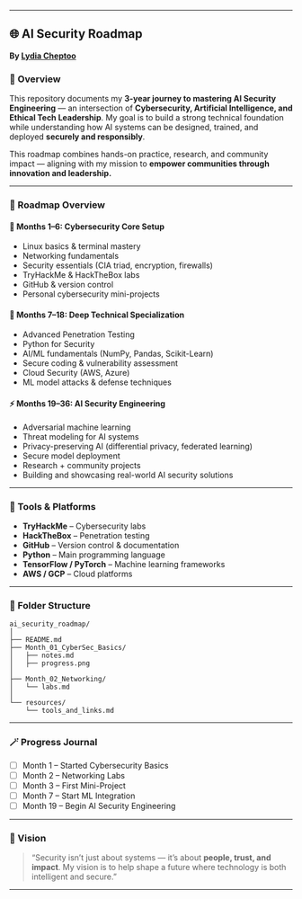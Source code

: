 
---

## 🌐 AI Security Roadmap

**By [Lydia Cheptoo](https://github.com/LydiaCheptoo)**

### 🧭 Overview

This repository documents my **3-year journey to mastering AI Security Engineering** — an intersection of **Cybersecurity, Artificial Intelligence, and Ethical Tech Leadership**.
My goal is to build a strong technical foundation while understanding how AI systems can be designed, trained, and deployed **securely and responsibly**.

This roadmap combines hands-on practice, research, and community impact — aligning with my mission to **empower communities through innovation and leadership.**

---

### 🚀 Roadmap Overview

#### 🩵 **Months 1–6: Cybersecurity Core Setup**

* Linux basics & terminal mastery
* Networking fundamentals
* Security essentials (CIA triad, encryption, firewalls)
* TryHackMe & HackTheBox labs
* GitHub & version control
* Personal cybersecurity mini-projects

#### 🧠 **Months 7–18: Deep Technical Specialization**

* Advanced Penetration Testing
* Python for Security
* AI/ML fundamentals (NumPy, Pandas, Scikit-Learn)
* Secure coding & vulnerability assessment
* Cloud Security (AWS, Azure)
* ML model attacks & defense techniques

#### ⚡ **Months 19–36: AI Security Engineering**

* Adversarial machine learning
* Threat modeling for AI systems
* Privacy-preserving AI (differential privacy, federated learning)
* Secure model deployment
* Research + community projects
* Building and showcasing real-world AI security solutions

---

### 🧩 Tools & Platforms

* **TryHackMe** – Cybersecurity labs
* **HackTheBox** – Penetration testing
* **GitHub** – Version control & documentation
* **Python** – Main programming language
* **TensorFlow / PyTorch** – Machine learning frameworks
* **AWS / GCP** – Cloud platforms

---

### 📘 Folder Structure

```
ai_security_roadmap/
│
├── README.md
├── Month_01_CyberSec_Basics/
│   ├── notes.md
│   ├── progress.png
│
├── Month_02_Networking/
│   └── labs.md
│
└── resources/
    └── tools_and_links.md
```

---

### 🪄 Progress Journal

* [ ] Month 1 – Started Cybersecurity Basics
* [ ] Month 2 – Networking Labs
* [ ] Month 3 – First Mini-Project
* [ ] Month 7 – Start ML Integration
* [ ] Month 19 – Begin AI Security Engineering

---

### 💫 Vision

> “Security isn’t just about systems — it’s about **people, trust, and impact**.
> My vision is to help shape a future where technology is both intelligent and secure.”

---

